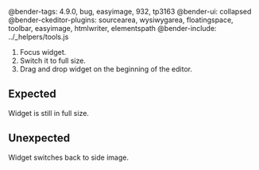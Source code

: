 @bender-tags: 4.9.0, bug, easyimage, 932, tp3163
@bender-ui: collapsed
@bender-ckeditor-plugins: sourcearea, wysiwygarea, floatingspace, toolbar, easyimage, htmlwriter, elementspath
@bender-include: ../_helpers/tools.js

1. Focus widget.
2. Switch it to full size.
3. Drag and drop widget on the beginning of the editor.

## Expected

Widget is still in full size.

## Unexpected

Widget switches back to side image.
